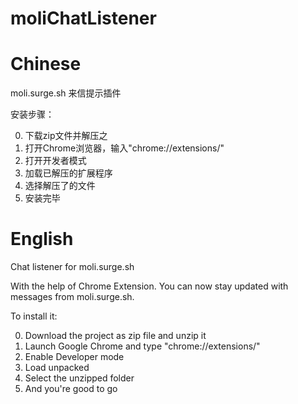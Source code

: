 # moliChatListener
# Chinese
moli.surge.sh 来信提示插件

安装步骤：

0. 下载zip文件并解压之
1. 打开Chrome浏览器，输入"chrome://extensions/"
2. 打开开发者模式
3. 加载已解压的扩展程序
4. 选择解压了的文件
5. 安装完毕

# English
Chat listener for moli.surge.sh

With the help of Chrome Extension. You can now stay updated with messages from moli.surge.sh.

To install it: 

0. Download the project as zip file and unzip it
1. Launch Google Chrome and type "chrome://extensions/"
2. Enable Developer mode
3. Load unpacked 
4. Select the unzipped folder
5. And you're good to go

